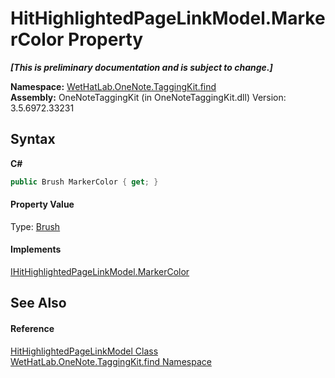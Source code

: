 # HitHighlightedPageLinkModel.MarkerColor Property 
 _**\[This is preliminary documentation and is subject to change.\]**_

**Namespace:**&nbsp;<a href="0e3a8efd-07d2-1709-b1cd-709153222081">WetHatLab.OneNote.TaggingKit.find</a><br />**Assembly:**&nbsp;OneNoteTaggingKit (in OneNoteTaggingKit.dll) Version: 3.5.6972.33231

## Syntax

**C#**<br />
``` C#
public Brush MarkerColor { get; }
```


#### Property Value
Type: <a href="http://msdn2.microsoft.com/en-us/library/ms634880" target="_blank">Brush</a>

#### Implements
<a href="b491c365-94f6-16f9-e101-9a5e6a5aa8bd">IHitHighlightedPageLinkModel.MarkerColor</a><br />

## See Also


#### Reference
<a href="4d4cd7ac-7006-c76d-d331-884873162922">HitHighlightedPageLinkModel Class</a><br /><a href="0e3a8efd-07d2-1709-b1cd-709153222081">WetHatLab.OneNote.TaggingKit.find Namespace</a><br />